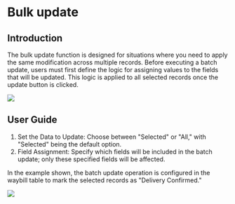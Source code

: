 # Bulk update

## Introduction

The bulk update function is designed for situations where you need to apply the same modification across multiple records. Before executing a batch update, users must first define the logic for assigning values to the fields that will be updated. This logic is applied to all selected records once the update button is clicked.

![](https://static-docs.nocobase.com/d9e6804f7cdbecd43ce4695bb83561cd.png)

## User Guide

1. Set the Data to Update: Choose between "Selected" or "All," with "Selected" being the default option.
2. Field Assignment: Specify which fields will be included in the batch update; only these specified fields will be affected.

In the example shown, the batch update operation is configured in the waybill table to mark the selected records as "Delivery Confirmed."

![](https://static-docs.nocobase.com/41eb7980cd31ebfb013c05c1bbb747a5.gif)
